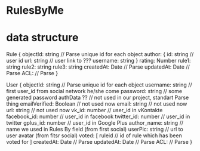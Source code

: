RulesByMe
=========

data structure
==============

Rule
{
	objectId: string // Parse unique id for each object
	author: { 
		id: string // user id
		url: string // user link to ???
		username: string
	}
	rating: Number
	rule1: string
	rule2: string
	rule3: string
	createdAt: Date // Parse
	updatedAt: Date // Parse
	ACL: // Parse
}

User 
{
	objectId: string        // Parse unique id for each object
	username: string        // first user_id from social network he/she come
	password: string        // some generated password
	authData ??             // not used in our project, standart Parse thing
	emailVerified: Boolean  // not used now
	email: string           // not used now
	url: string             // not used now
    vk_id: number           // user_id in vKontakte
    facebook_id: number     // user_id in facebook
    twitter_id: number      // user_id in twitter
    gplus_id:   number      // user_id in Google Plus
    author_name: string     // name we used in Rules By field (from first social)
    userPic: string         // url to user avatar (from fitsr social)
	voted: [
		ruleid // id of rule which has been voted for
	]
	createdAt: Date // Parse
	updatedAt: Date // Parse
	ACL: // Parse
}
